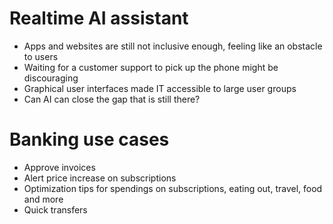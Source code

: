 # Realtime AI assistant

- Apps and websites are still not inclusive enough, feeling like an obstacle to users
- Waiting for a customer support to pick up the phone might be discouraging
- Graphical user interfaces made IT accessible to large user groups
- Can AI can close the gap that is still there?

# Banking use cases

- Approve invoices
- Alert price increase on subscriptions
- Optimization tips for spendings on subscriptions, eating out, travel, food and more
- Quick transfers
